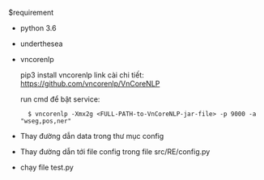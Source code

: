 
$requirement
- python 3.6
- underthesea
- vncorenlp

  pip3 install vncorenlp
  link cài chi tiết: https://github.com/vncorenlp/VnCoreNLP
  
  run cmd để bật service:
  
        $ vncorenlp -Xmx2g <FULL-PATH-to-VnCoreNLP-jar-file> -p 9000 -a "wseg,pos,ner"

- Thay đường dẫn data trong thư mục config
- Thay đường dẫn tới file config trong file src/RE/config.py

- chạy file test.py
  
